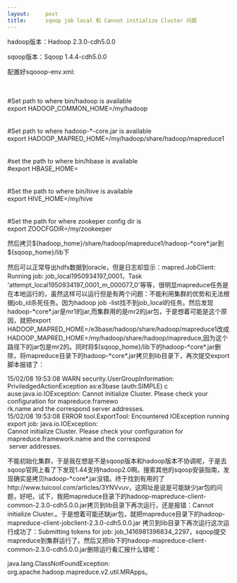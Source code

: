 ```yaml
---
layout:     post
title:      sqoop job local 和 Cannot initialize Cluster 问题
---
```

<div id="article_content" class="article_content clearfix csdn-tracking-statistics" data-pid="blog" data-mod="popu_307" data-dsm="post">
								            <link rel="stylesheet" href="https://csdnimg.cn/release/phoenix/template/css/ck_htmledit_views-f76675cdea.css">
						<div class="htmledit_views" id="content_views">
                
<p>hadoop版本：Hadoop 2.3.0-cdh5.0.0</p>
<p>sqoop版本：Sqoop 1.4.4-cdh5.0.0</p>
<p>配置好sqooop-env.xml:</p>
<p><br><br>
#Set path to where bin/hadoop is available<br>
export HADOOP_COMMON_HOME=/my/hadoop<br><br><br>
#Set path to where hadoop-*-core.jar is available<br>
export HADOOP_MAPRED_HOME=/my/hadoop/share/hadoop/mapreduce1<br><br><br>
#set the path to where bin/hbase is available<br>
#export HBASE_HOME=<br><br><br>
#Set the path to where bin/hive is available<br>
export HIVE_HOME=/my/hive<br><br><br>
#Set the path for where zookeper config dir is<br>
export ZOOCFGDIR=/my/zookeeper<br></p>
<p>然后拷贝${hadoop_home}/share/hadoop/mapreduce1/hadoop-*core*.jar到 ${sqoop_home}/lib下</p>
<p>然后可以正常导出hdfs数据到oracle，但是日志却显示：mapred.JobClient: Running job: job_local1950934197_0001，Task 'attempt_local1950934197_0001_m_000077_0'等等，很明显mapreduce任务是在本地运行的，虽然这样可以运行但是有两个问题：不能利用集群的优势和无法根据job_id杀死任务。因为hadoop job -list找不到job_local的任务。然后发现hadoop-*core*.jar是mr1的jar,而集群用的是mr2的jar包，于是想着可能是这个原因，就把export
 HADOOP_MAPRED_HOME=/e3base/hadoop/share/hadoop/mapreduce1改成HADOOP_MAPRED_HOME=/my/hadoop/share/hadoop/mapreduce,因为这个路径下的jar包是mr2的。同时将${sqoop_home}/lib下的hadoop-*core*.jar删除，将mapreduce目录下的hadoop-*core*.jar拷贝到lib目录下，再次提交export脚本报错了：</p>
<p>15/02/08 19:53:08 WARN security.UserGroupInformation: PriviledgedActionException as:e3base (auth:SIMPLE) c<br>
ause:java.io.IOException: Cannot initialize Cluster. Please check your configuration for mapreduce.framewo<br>
rk.name and the correspond server addresses.<br>
15/02/08 19:53:08 ERROR tool.ExportTool: Encountered IOException running export job: java.io.IOException: <br>
Cannot initialize Cluster. Please check your configuration for mapreduce.framework.name and the correspond<br>
 server addresses.</p>
<p>不能初始化集群，于是我在想是不是sqoop版本和hadoop版本不协调呢，于是去sqoop官网上看了下发现1.44支持hadoop2.0啊。搜索其他的sqoop安装指南，发现确实是拷贝hadoop-*core*.jar没错。终于找到有用的了http://www.tuicool.com/articles/3YNVvuv，这网址是说是可能缺少jar包的问题，好吧，试下，我把mapreduce目录下的hadoop-mapreduce-client-common-2.3.0-cdh5.0.0.jar拷贝到lib目录下再次运行，还是报错：Cannot
 initialize Cluster.。于是想着可能还缺jar包，就把mapreduce目录下的hadoop-mapreduce-client-jobclient-2.3.0-cdh5.0.0.jar 拷贝到lib目录下再次运行这次运行成功了：Submitting tokens for job: job_1416981396834_2297，sqoop提交mapreduce到集群运行了。然后又把lib下的hadoop-mapreduce-client-common-2.3.0-cdh5.0.0.jar删除运行看汇报什么错呢：</p>
<p>java.lang.ClassNotFoundException: org.apache.hadoop.mapreduce.v2.util.MRApps。</p>
            </div>
                </div>